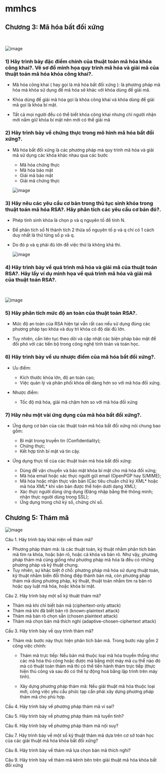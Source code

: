 # mmhcs

## Chương 3: Mã hóa bất đối xứng
<br>

  ![image](https://github.com/H4lst0n/mmhcs/assets/91616280/9a9c53be-64e9-4abb-84b4-560164315f42)

### 1) Hãy trình bày đặc điểm chính của thuật toán mã hóa khóa công khai?. Vẽ sơ đồ minh họa quy trình mã hóa và giải mã của thuật toán mã hóa khóa công khai?.

- Mã hóa công khai ( hay gọi là mã hóa bất đối xứng ): là phương pháp mã hóa mà khóa sử dụng để mã hóa sẽ khác với khóa dùng để giải mã.

- Khóa dùng để giải mã hóa gọi là khóa công khai và khóa dùng để giải mã gọi là khóa bí mật.

- Tất cả mọi người đều có thể biết khóa công khai nhưng chỉ người nhận mới nắm giữ khóa bí mật nên mới có thể giải mã


### 2) Hãy trình bày về chứng thực trong mô hình mã hóa bất đối xứng?.
- Mã hóa bất đối xứng là các phương pháp mà quy trình mã hóa và giải mã sử dụng các khóa khác nhau qua các bước
  - Mã hóa chứng thực
  - Mã hóa bảo mật
  - Giải mã bảo mật
  - Giải mã chứng thực

  ![image](https://github.com/H4lst0n/mmhcs/assets/91616280/fc21b95c-bef9-44ae-a4ef-6afd9b13dbbc)


### 3) Hãy nêu các yêu cầu cơ bản trong thủ tục sinh khóa trong thuật toán mã hóa RSA?. Hãy phân tích các yêu cầu cơ bản đó?.

- Phép tính sinh khóa là chọn p và q nguyên tố để tính N.

- Để phân tích số N thành tích 2 thừa số nguyên tố p và q chỉ có 1 cách duy nhất là thử từng số p và q.

- Do đó p và q phải đủ lớn để việc thử là không khả thi.


  ![image](https://github.com/H4lst0n/mmhcs/assets/91616280/543a098e-ed1a-4bd3-b5b8-8350e76db796)


### 4) Hãy trình bày về quá trình mã hóa và giải mã của thuật toán RSA?. Hãy lấy ví dụ minh họa về quá trình mã hóa và giải mã của thuật toán RSA?.
<br>

  ![image](https://github.com/H4lst0n/mmhcs/assets/91616280/db7b470f-4643-4862-85fc-892d275339f4)

### 5) Hãy phân tích mức độ an toàn của thuật toán RSA?.

- Mức độ an toàn của RSA hiện tại vẫn rất cao nếu sử dụng đúng các phương pháp tạo khóa và duy trì khóa có độ dài đủ lớn. 

- Tuy nhiên, cần liên tục theo dõi và cập nhật các biện pháp bảo mật để đối phó với các tiến bộ trong công nghệ tính toán và toán học.

### 6) Hãy trình bày về ưu nhược điểm của mã hóa bất đối xứng?.

- Ưu điểm:
  - Kích thước khóa lớn, độ an toàn cao;
  - Việc quản lý và phân phối khóa dễ dàng hơn so với mã hóa đối xứng.

- Nhược điểm:
  - Tốc độ mã hóa, giải mã chậm hơn so với mã hóa đối xứng
 
### 7) Hãy nêu một vài ứng dụng của mã hóa bất đối xứng?.

- Ứng dụng cơ bản của các thuật toán mã hóa bất đối xứng nói chung bao gồm: 
  - Bí mật trong truyền tin (Confidentiality);
  - Chứng thực;
  - Kết hợp tính bí mật và tin cậy.
    
- Ứng dụng thực tế của các thuật toán mã hóa bất đối xứng:
  - Dùng để vận chuyển và bảo mật khóa bí mật cho mã hóa đối xứng;
  - Mã hóa email hoặc xác thực người gửi email (OpenPGP hay S/MIME);
  - Mã hóa hoặc nhận thực văn bản (Các tiêu chuẩn chữ ký XML* hoặc mã hóa XML* khi văn bản được thể hiện dưới dạng XML);
  - Xác thực người dùng ứng dụng (Đăng nhập bằng thẻ thông minh; nhận thực người dùng trong SSL);
  - Ứng dụng trong chữ ký số, chứng chỉ số. 


## Chương 5: Thám mã

  ![image](https://github.com/H4lst0n/mmhcs/assets/91616280/cbd311f9-4183-4e26-bb07-9e4fd215b56a)


Câu 1. Hãy trình bày khái niện về thám mã?

- Phương pháp thám mã: là các thuật toán, kỹ thuật nhằm phân tích bản mã tìm ra khóa, hoặc bản rõ, hoặc cả khóa và bản rõ. Như vậy, phương pháp thám mã cũng giống như phương pháp mã hóa là đều có những phương pháp và kỹ thuật chung.
- Tuy nhiên, sự khác biệt ở chỗ: phương pháp mã hóa sử dụng thuật toán, kỹ thuật nhằm biến đổi thông điệp thành bản mã, còn phương pháp thám mã dùng phương pháp, kỹ thuật, thuật toán nhằm  tìm ra bản rõ hoặc quy luật mã hóa, hoặc khóa bí mật. 

Câu 2. Hãy trình bày một số kỹ thuât thám mã?
- Thám mã khi chỉ biết bản mã (ciphertext-only attack)
- Thám mã khi đã biết bản rõ (known-plaintext attack)
- Thám mã bản rõ chọn sẵn (chosen plaintext attack)
- Thám mã chọn bản mã thích nghi (adaptive-chosen-ciphertext attack)

Cấu 3. Hãy trình bày về quy trình thám mã?
- Thám mã: bước này thực hiện phân tích bản mã. Trong bước này gồm 2 công việc chính:
  - Thám mã trực tiếp: Nếu bản mã thuộc loại mã hóa truyền thống như các mã hóa thủ công hoặc được mã bằng một máy mã cụ thể nào đó mà có thuật toán thám mã thì có thể tiến hành thám trực tiếp (thực hiện thủ công và sau đó có thể tự động hoá bằng lập trình trên máy tính). 
  
  - Xây dựng phương pháp thám mã: Nếu giải thuật mã hóa thuộc loại mới, công việc yêu cầu phức tạp cần phải xây dựng phương pháp thám mã cho phù hợp.

Cấu 4. Hãy trình bày về phương pháp thám mã vi sai?

Câu 5. Hãy trình bày về phương pháp thám mã tuyến tính?

Câu 6. Hãy trình bày về phương pháp thám mã nội suy?

Câu 7. Hãy trình bày về một số kỹ thuật thám mã dựa trên cơ sở toán học của các giải thuật mã hóa khóa bất đối xứng?

Câu 8. Hãy trình bày về thám mã lựa chọn bản mã thích nghi?

Câu 9. Hãy trình bày về thám mã kênh bên trên giải thuật mã hóa khóa bất đối xứng 
